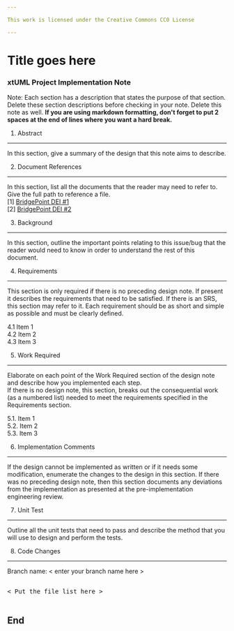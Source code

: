 ```yaml
---

This work is licensed under the Creative Commons CC0 License

---
```


# Title goes here
### xtUML Project Implementation Note

Note: Each section has a description that states the purpose of that section.
Delete these section descriptions before checking in your note.  Delete this
note as well. __If you are using markdown formatting, don't forget to put 2 
spaces at the end of lines where you want a hard break.__

1. Abstract
-----------
In this section, give a summary of the design that this note aims to
describe.

2. Document References
----------------------
In this section, list all the documents that the reader may need to refer to.
Give the full path to reference a file.  
[1] [BridgePoint DEI #1](https://support.onefact.net/redmine/issues/1)  
[2] [BridgePoint DEI #2](https://support.onefact.net/redmine/issues/2)  

3. Background
-------------
In this section, outline the important points relating to this issue/bug that
the reader would need to know in order to understand the rest of this
document.

4. Requirements
---------------
This section is only required if there is no preceding design note. 
If present it describes the requirements that need to be satisfied.  If there 
is an SRS, this section may refer to it.  Each requirement should be as short 
and simple as possible and must be clearly defined.

4.1  Item 1  
4.2  Item 2  
4.3  Item 3  

5. Work Required
----------------
Elaborate on each point of the Work Required section of the design note and
describe how you implemented each step.  
If there is no design note, this section, breaks out the consequential work 
(as a numbered list) needed to meet the requirements specified in the 
Requirements section.

5.1. Item 1  
5.2. Item 2  
5.3. Item 3  

6. Implementation Comments
--------------------------
If the design cannot be implemented as written or if it needs some modification,
enumerate the changes to the design in this section.  If there was no preceding
design note, then this section documents any deviations from the implementation
as presented at the pre-implementation engineering review.

7. Unit Test
------------
Outline all the unit tests that need to pass and describe the method that you
will use to design and perform the tests.

8. Code Changes
---------------
Branch name: < enter your branch name here >

<pre>

< Put the file list here >

</pre>

End
---

